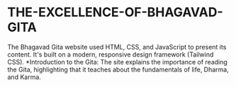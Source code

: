 # THE-EXCELLENCE-OF-BHAGAVAD-GITA
The Bhagavad Gita website used HTML, CSS, and JavaScript to present its content. It's built on a modern, responsive design framework (Tailwind CSS). *Introduction to the Gita: The site explains the importance of reading the Gita, highlighting that it teaches about the fundamentals of life, Dharma, and Karma.  

